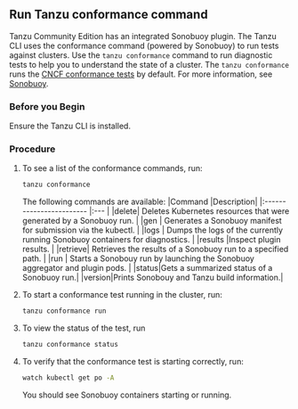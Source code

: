 ## Run Tanzu conformance command

Tanzu Community Edition has an integrated Sonobuoy plugin. The Tanzu CLI uses the conformance command (powered by Sonobuoy) to run tests against clusters.  Use the ``tanzu conformance`` command to run diagnostic tests to help you to  understand the state of a  cluster.   The ``tanzu conformance`` runs the [CNCF conformance tests](https://github.com/cncf/k8s-conformance#certified-kubernetes) by default. For more information, see [Sonobuoy](https://sonobuoy.io/).

### Before you Begin

Ensure the Tanzu CLI is installed.

### Procedure

1. To see a list of the conformance commands, run:

    ```sh
    tanzu conformance
    ```

    The following commands are available:
    |Command           |Description|
    |:------------------------ |:--- |
    |delete| Deletes Kubernetes resources that were generated by a Sonobuoy run. |
    |gen | Generates a Sonobuoy manifest for submission via the kubectl. |
    |logs | Dumps the logs of the currently running Sonobuoy containers for diagnostics. |
    |results |Inspect plugin results. |
    |retrieve| Retrieves the results of a Sonobuoy run to a specified path. |
    |run | Starts a Sonobouy run by launching the Sonobuoy aggregator and plugin pods. |
    |status|Gets a summarized status of a Sonobuoy run.|
    |version|Prints Sonobouy and Tanzu build information.|

1. To start a conformance test running in the cluster, run:

    ```sh
    tanzu conformance run
    ```

1. To view the status of the test, run

    ```sh
    tanzu conformance status
    ```

1. To verify that the conformance test is starting correctly, run:

    ```sh
    watch kubectl get po -A
    ```

    You should see Sonobuoy containers starting or running.
